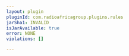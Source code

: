 ```yaml
---
layout: plugin
pluginId: com.radioafricagroup.plugins.rules
jarSha1: INVALID
isJarAvailable: true
error: NONE
violations: []

---
```


